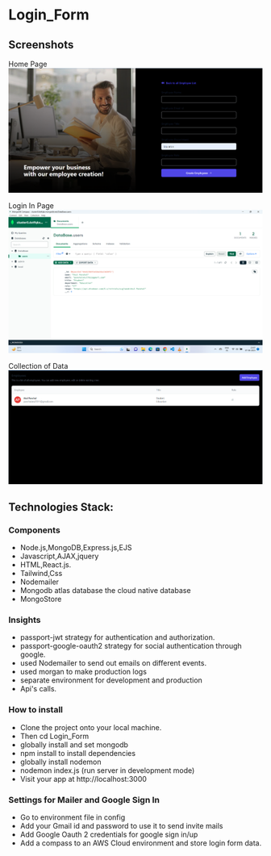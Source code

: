 # Login_Form
## Screenshots
Home Page
![Home Page](uploads/Screenshots/Home_page.png "Home Page")

Login In Page
![Login In](uploads/Screenshots/Data_Collection_page.png "Log In")

Collection of Data
![Data Collect](uploads/Screenshots/Add_EMployee_page.png "Data Collection")


## Technologies Stack:

### Components
- Node.js,MongoDB,Express.js,EJS
- Javascript,AJAX,jquery
- HTML,React.js. 
- Tailwind,Css
- Nodemailer
- Mongodb atlas database the cloud native database
- MongoStore

### Insights
- passport-jwt strategy for authentication and authorization.
- passport-google-oauth2 strategy for social authentication through google.
- used Nodemailer to send out emails on different events.
- used morgan to make production logs
- separate environment for development and production
- Api's calls.

### How to install
- Clone the project onto your local machine.
- Then cd Login_Form
- globally install and set mongodb
- npm install to install dependencies
- globally install nodemon
- nodemon index.js (run server in development mode)
- Visit your app at http://localhost:3000

### Settings for Mailer and Google Sign In
- Go to environment file in config
- Add your Gmail id and password to use it to send invite mails
- Add Google Oauth 2 credentials for google sign in/up
- Add a compass to an AWS Cloud environment and store login form data.
